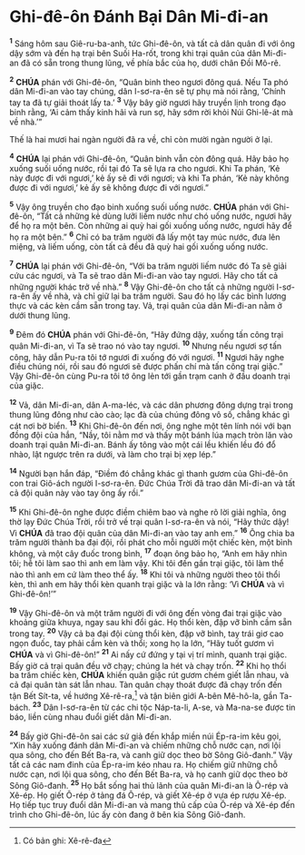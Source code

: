 # Ghi-đê-ôn Đánh Bại Dân Mi-đi-an

<sup><b>1</b></sup> Sáng hôm sau Giê-ru-ba-anh, tức Ghi-đê-ôn, và tất cả dân quân đi với ông dậy sớm và đến hạ trại bên Suối Ha-rốt, trong khi trại quân của dân Mi-đi-an đã có sẵn trong thung lũng, về phía bắc của họ, dưới chân Đồi Mô-rê.

<sup><b>2</b></sup> **CHÚA** phán với Ghi-đê-ôn, “Quân binh theo ngươi đông quá. Nếu Ta phó dân Mi-đi-an vào tay chúng, dân I-sơ-ra-ên sẽ tự phụ mà nói rằng, ‘Chính tay ta đã tự giải thoát lấy ta.’ <sup><b>3</b></sup> Vậy bây giờ ngươi hãy truyền lịnh trong đạo binh rằng, ‘Ai cảm thấy kinh hãi và run sợ, hãy sớm rời khỏi Núi Ghi-lê-át mà về nhà.’”

Thế là hai mươi hai ngàn người đã ra về, chỉ còn mười ngàn người ở lại.

<sup><b>4</b></sup> **CHÚA** lại phán với Ghi-đê-ôn, “Quân binh vẫn còn đông quá. Hãy bảo họ xuống suối uống nước, rồi tại đó Ta sẽ lựa ra cho ngươi. Khi Ta phán, ‘Kẻ này được đi với ngươi,’ kẻ ấy sẽ đi với ngươi; và khi Ta phán, ‘Kẻ này không được đi với ngươi,’ kẻ ấy sẽ không được đi với ngươi.”

<sup><b>5</b></sup> Vậy ông truyền cho đạo binh xuống suối uống nước. **CHÚA** phán với Ghi-đê-ôn, “Tất cả những kẻ dùng lưỡi liếm nước như chó uống nước, ngươi hãy để họ ra một bên. Còn những ai quỳ hai gối xuống uống nước, ngươi hãy để họ ra một bên.” <sup><b>6</b></sup> Chỉ có ba trăm người đã lấy một tay múc nước, đưa lên miệng, và liếm uống, còn tất cả đều đã quỳ hai gối xuống uống nước.

<sup><b>7</b></sup> **CHÚA** lại phán với Ghi-đê-ôn, “Với ba trăm người liếm nước đó Ta sẽ giải cứu các ngươi, và Ta sẽ trao dân Mi-đi-an vào tay ngươi. Hãy cho tất cả những người khác trở về nhà.” <sup><b>8</b></sup> Vậy Ghi-đê-ôn cho tất cả những người I-sơ-ra-ên ấy về nhà, và chỉ giữ lại ba trăm người. Sau đó họ lấy các bình lương thực và các kèn cầm sẵn trong tay. Vả, trại quân của dân Mi-đi-an nằm ở dưới thung lũng.

<sup><b>9</b></sup> Đêm đó **CHÚA** phán với Ghi-đê-ôn, “Hãy đứng dậy, xuống tấn công trại quân Mi-đi-an, vì Ta sẽ trao nó vào tay ngươi. <sup><b>10</b></sup> Nhưng nếu ngươi sợ tấn công, hãy dẫn Pu-ra tôi tớ ngươi đi xuống đó với ngươi. <sup><b>11</b></sup> Ngươi hãy nghe điều chúng nói, rồi sau đó ngươi sẽ được phấn chí mà tấn công trại giặc.” Vậy Ghi-đê-ôn cùng Pu-ra tôi tớ ông lẻn tới gần trạm canh ở đầu doanh trại của giặc.

<sup><b>12</b></sup> Vả, dân Mi-đi-an, dân A-ma-léc, và các dân phương đông dựng trại trong thung lũng đông như cào cào; lạc đà của chúng đông vô số, chẳng khác gì cát nơi bờ biển. <sup><b>13</b></sup> Khi Ghi-đê-ôn đến nơi, ông nghe một tên lính nói với bạn đồng đội của hắn, “Nầy, tôi nằm mơ và thấy một bánh lúa mạch tròn lăn vào doanh trại quân Mi-đi-an. Bánh ấy tông vào một cái lều khiến lều đó đổ nhào, lật ngược trên ra dưới, và làm cho trại bị xẹp lép.”

<sup><b>14</b></sup> Người bạn hắn đáp, “Điềm đó chẳng khác gì thanh gươm của Ghi-đê-ôn con trai Giô-ách người I-sơ-ra-ên. Đức Chúa Trời đã trao dân Mi-đi-an và tất cả đội quân này vào tay ông ấy rồi.”

<sup><b>15</b></sup> Khi Ghi-đê-ôn nghe được điềm chiêm bao và nghe rõ lời giải nghĩa, ông thờ lạy Đức Chúa Trời, rồi trở về trại quân I-sơ-ra-ên và nói, “Hãy thức dậy! Vì **CHÚA** đã trao đội quân của dân Mi-đi-an vào tay anh em.” <sup><b>16</b></sup> Ông chia ba trăm người thành ba đại đội, rồi phát cho mỗi người một chiếc kèn, một bình không, và một cây đuốc trong bình, <sup><b>17</b></sup> đoạn ông bảo họ, “Anh em hãy nhìn tôi; hễ tôi làm sao thì anh em làm vậy. Khi tôi đến gần trại giặc, tôi làm thể nào thì anh em cứ làm theo thể ấy. <sup><b>18</b></sup> Khi tôi và những người theo tôi thổi kèn, thì anh em hãy thổi kèn quanh trại giặc và la lớn rằng: ‘Vì **CHÚA** và vì Ghi-đê-ôn!’”

<sup><b>19</b></sup> Vậy Ghi-đê-ôn và một trăm người đi với ông đến vòng đai trại giặc vào khoảng giữa khuya, ngay sau khi đổi gác. Họ thổi kèn, đập vỡ bình cầm sẵn trong tay. <sup><b>20</b></sup> Vậy cả ba đại đội cùng thổi kèn, đập vỡ bình, tay trái giơ cao ngọn đuốc, tay phải cầm kèn và thổi; xong họ la lớn, “Hãy tuốt gươm vì **CHÚA** và vì Ghi-đê-ôn!” <sup><b>21</b></sup> Ai nấy cứ đứng y tại vị trí mình, quanh trại giặc. Bấy giờ cả trại quân đều vỡ chạy; chúng la hét và chạy trốn. <sup><b>22</b></sup> Khi họ thổi ba trăm chiếc kèn, **CHÚA** khiến quân giặc rút gươm chém giết lẫn nhau, và cả đại quân tàn sát lẫn nhau. Tàn quân chạy thoát được đã chạy trốn đến tận Bết Sít-ta, về hướng Xê-rê-ra,[^1-ee5d05f7-a8e4-4ef3-8828-93c20cedeebd] và tận biên giới A-bên Mê-hô-la, gần Ta-bách. <sup><b>23</b></sup> Dân I-sơ-ra-ên từ các chi tộc Náp-ta-li, A-se, và Ma-na-se được tin báo, liền cùng nhau đuổi giết dân Mi-đi-an.

<sup><b>24</b></sup> Bấy giờ Ghi-đê-ôn sai các sứ giả đến khắp miền núi Ép-ra-im kêu gọi, “Xin hãy xuống đánh dân Mi-đi-an và chiếm những chỗ nước cạn, nơi lội qua sông, cho đến Bết Ba-ra, và canh giữ dọc theo bờ Sông Giô-đanh.” Vậy tất cả các nam đinh của Ép-ra-im kéo nhau ra. Họ chiếm giữ những chỗ nước cạn, nơi lội qua sông, cho đến Bết Ba-ra, và họ canh giữ dọc theo bờ Sông Giô-đanh. <sup><b>25</b></sup> Họ bắt sống hai thủ lãnh của quân Mi-đi-an là Ô-rép và Xê-ép. Họ giết Ô-rép ở tảng đá Ô-rép, và giết Xê-ép ở vựa ép rượu Xê-ép. Họ tiếp tục truy đuổi dân Mi-đi-an và mang thủ cấp của Ô-rép và Xê-ép đến trình cho Ghi-đê-ôn, lúc ấy còn đang ở bên kia Sông Giô-đanh.

[^1-ee5d05f7-a8e4-4ef3-8828-93c20cedeebd]: Có bản ghi: Xê-rê-đa
